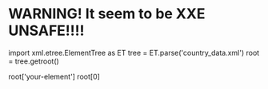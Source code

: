 # WARNING! It seem to be XXE UNSAFE!!!!

import xml.etree.ElementTree as ET
tree = ET.parse('country_data.xml')
root = tree.getroot()

root['your-element']
root[0]
